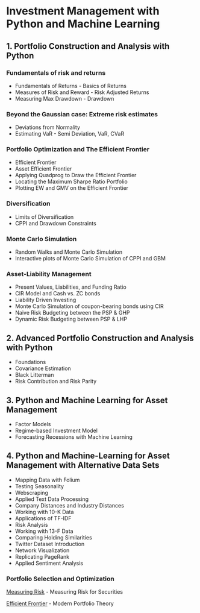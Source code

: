 
# Investment Management with Python and Machine Learning
## 1. Portfolio Construction and Analysis with Python

### Fundamentals of risk and returns

* Fundamentals of Returns - Basics of Returns
* Measures of Risk and Reward - Risk Adjusted Returns
* Measuring Max Drawdown - Drawdown

### Beyond the Gaussian case: Extreme risk estimates

* Deviations from Normality
* Estimating VaR - Semi Deviation, VaR, CVaR

### Portfolio Optimization and The Efficient Frontier

* Efficient Frontier
* Asset Efficient Frontier
* Applying Quadprog to Draw the Efficient Frontier
* Locating the Maximum Sharpe Ratio Portfolio
* Plotting EW and GMV on the Efficient Frontier

### Diversification

* Limits of Diversification
* CPPI and Drawdown Constraints

### Monte Carlo Simulation

* Random Walks and Monte Carlo Simulation
* Interactive plots of Monte Carlo Simulation of CPPI and GBM

### Asset-Liability Management

* Present Values, Liabilities, and Funding Ratio
* CIR Model and Cash vs. ZC bonds
* Liability Driven Investing 
* Monte Carlo Simulation of coupon-bearing bonds using CIR
* Naive Risk Budgeting between the PSP & GHP
* Dynamic Risk Budgeting between PSP & LHP

## 2. Advanced Portfolio Construction and Analysis with Python

* Foundations
* Covariance Estimation
* Black Litterman
* Risk Contribution and Risk Parity


## 3. Python and Machine Learning for Asset Management

* Factor Models
* Regime-based Investment Model
* Forecasting Recessions with Machine Learning


## 4. Python and Machine-Learning for Asset Management with Alternative Data Sets

* Mapping Data with Folium
* Testing Seasonality
* Webscraping
* Applied Text Data Processing
* Company Distances and Industry Distances
* Working with 10-K Data
* Applications of TF-IDF
* Risk Analysis
* Working with 13-F Data
* Comparing Holding Similarities
* Twitter Dataset Introduction
* Network Visualization
* Replicating PageRank
* Applied Sentiment Analysis







### Portfolio Selection and Optimization

[Measuring Risk](https://github.com/dilshodfintech/data-science) - Measuring Risk for Securities

[Efficient Frontier](https://github.com/dilshodfintech/data-science) - Modern Portfolio Theory




